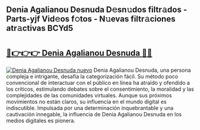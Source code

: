 ## Denia Agalianou Desnuda D𝚎sn𝚞dos filtr𝚊dos - Parts-yjf Vid𝚎os f𝚘tos - N𝚞evas filtr𝚊ciones atr𝚊ctivas BCYd5

# <h2><a href="http://mbdc0v.tromn.icu/?c=Denia+Agalianou+Desnuda">🔗👉👉👉 Denia Agalianou Desnuda 🔗🔗</a></h2>

[![Denia Agalianou Desnuda nuevo](https://i.imgur.com/pEAQMta.gif)](http://mbdc0v.tromn.icu/?c=Denia+Agalianou+Desnuda)
Denia Agalianou Desnuda, una persona compleja e intrigante, desafía la categorización fácil. Su método poco convencional de interactuar con el público en línea ha atraído y ofendido a los críticos, estimulando debates sobre el consentimiento, la moralidad y las complejidades de las comunidades virtuales. Aunque sus próximos movimientos no están claros, su influencia en el mundo digital es indiscutible. Impulsada por una determinación inquebrantable y una cautivación innegable, la influencia de Denia Agalianou Desnuda en los medios digitales es pionera.
